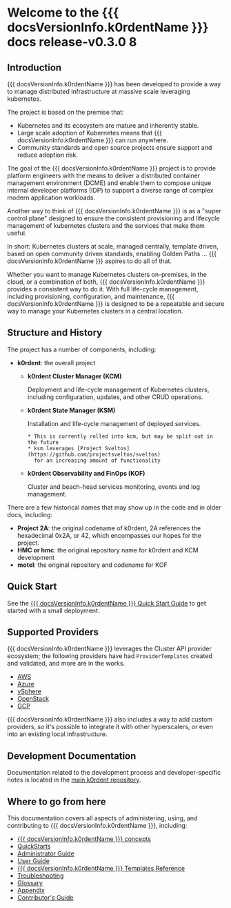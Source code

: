 # Welcome to the {{{ docsVersionInfo.k0rdentName }}} docs release-v0.3.0 8

## Introduction

{{{ docsVersionInfo.k0rdentName }}} has been developed to provide a way to manage distributed infrastructure
at massive scale leveraging kubernetes.

The project is based on the premise that:

* Kubernetes and its ecosystem are mature and inherently stable.
* Large scale adoption of Kubernetes means that {{{ docsVersionInfo.k0rdentName }}} can run anywhere.
* Community standards and open source projects ensure support and reduce adoption risk.

The goal of the {{{ docsVersionInfo.k0rdentName }}} project is to provide platform engineers with the means
to deliver a distributed container management environment (DCME) and enable them to
compose unique internal developer platforms (IDP) to support a diverse range
of complex modern application workloads.

Another way to think of {{{ docsVersionInfo.k0rdentName }}} is as a "super control plane" designed to ensure the
consistent provisioning and lifecycle management of kubernetes clusters and the
services that make them useful.

In short:
Kubernetes clusters at scale, managed centrally, template driven, based on open
community driven standards, enabling Golden Paths ... {{{ docsVersionInfo.k0rdentName }}} aspires to do all of that.

Whether you want to manage Kubernetes clusters on-premises, in the cloud,
or a combination of both, {{{ docsVersionInfo.k0rdentName }}} provides a consistent way to do it. With
full life-cycle management, including provisioning, configuration, and
maintenance, {{{ docsVersionInfo.k0rdentName }}} is designed to be a repeatable and secure way to
manage your Kubernetes clusters in a central location.

## Structure and History

The project has a number of components, including:

* **k0rdent**: the overall project

    * **k0rdent Cluster Manager (KCM)**

        Deployment and life-cycle management of Kubernetes clusters, including
        configuration, updates, and other CRUD operations.

    * **k0rdent State Manager (KSM)**

        Installation and life-cycle management of deployed services.

          * This is currently rolled into kcm, but may be split out in the future
          * ksm leverages [Project Sveltos](https://github.com/projectsveltos/sveltos)
            for an increasing amount of functionality

    * **k0rdent Observability and FinOps (KOF)**

        Cluster and beach-head services monitoring, events and log management.

There are a few historical names that may show up in the code and in older docs, including:

* **Project 2A**: the original codename of k0rdent, 2A references the hexadecimal 0x2A, 
  or 42, which encompasses our hopes for the project.
* **HMC or hmc**: the original repository name for k0rdent and KCM
  development
* **motel**: the original repository and codename for KOF

## Quick Start

See the [{{{ docsVersionInfo.k0rdentName }}} Quick Start Guide](quickstarts/index.md) to get started with a small deployment.

## Supported Providers

{{{ docsVersionInfo.k0rdentName }}} leverages the Cluster API provider ecosystem; the following
providers have had `ProviderTemplates` created and validated, and more are
in the works. 

* [AWS](admin/installation/prepare-mgmt-cluster/aws.md)
* [Azure](admin/installation/prepare-mgmt-cluster/azure.md)
* [vSphere](admin/installation/prepare-mgmt-cluster/vmware.md)
* [OpenStack](admin/installation/prepare-mgmt-cluster/openstack.md)
* [GCP](admin/installation/prepare-mgmt-cluster/gcp.md)

{{{ docsVersionInfo.k0rdentName }}} also includes a way to add custom providers, so it's possible to integrate it with other hyperscalers, 
or even into an existing local infrastructure.

## Development Documentation

Documentation related to the development process and developer-specific notes is
located in the [main k0rdent repository](https://github.com/k0rdent/kcm/blob/main/docs/dev.md).

## Where to go from here

This documentation covers all aspects of administering, using, and contributing to {{{ docsVersionInfo.k0rdentName }}}, including:

- [{{{ docsVersionInfo.k0rdentName }}} concepts](concepts/index.md)
- [QuickStarts](quickstarts/index.md)
- [Administrator Guide](admin/index.md)
- [User Guide](user/index.md)
- [{{{ docsVersionInfo.k0rdentName }}} Templates Reference](reference/template/index.md)
- [Troubleshooting](troubleshooting/index.md)
- [Glossary](appendix/glossary.md)
- [Appendix](appendix/index.md)
- [Contributor's Guide](contrib/index.md)
